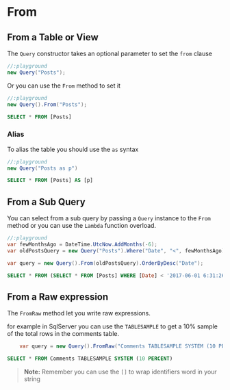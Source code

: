 # From

## From a Table or View
The `Query` constructor takes an optional parameter to set the `from` clause

```cs
//:playground
new Query("Posts");
```

Or you can use the `From` method to set it

```cs
//:playground
new Query().From("Posts");
```

```sql
SELECT * FROM [Posts]
```

### Alias
To alias the table you should use the `as` syntax

```cs
//:playground
new Query("Posts as p")
```

```sql
SELECT * FROM [Posts] AS [p]
```

## From a Sub Query

You can select from a sub query by passing a `Query` instance to the `From` method or you can use the `Lambda` function overload.

```cs
//:playground
var fewMonthsAgo = DateTime.UtcNow.AddMonths(-6);
var oldPostsQuery = new Query("Posts").Where("Date", "<", fewMonthsAgo).As("old");

var query = new Query().From(oldPostsQuery).OrderByDesc("Date");
```


```sql
SELECT * FROM (SELECT * FROM [Posts] WHERE [Date] < '2017-06-01 6:31:26') AS [old] ORDER BY [Date] DESC
```

## From a Raw expression

The `FromRaw` method let you write raw expressions.

for example in SqlServer you can use the `TABLESAMPLE` to get a 10% sample of the total rows in the comments table.

```cs
    var query = new Query().FromRaw("Comments TABLESAMPLE SYSTEM (10 PERCENT)")
```

```sql
SELECT * FROM Comments TABLESAMPLE SYSTEM (10 PERCENT)
```

> **Note:** Remember you can use the `[]` to wrap identifiers word in your string